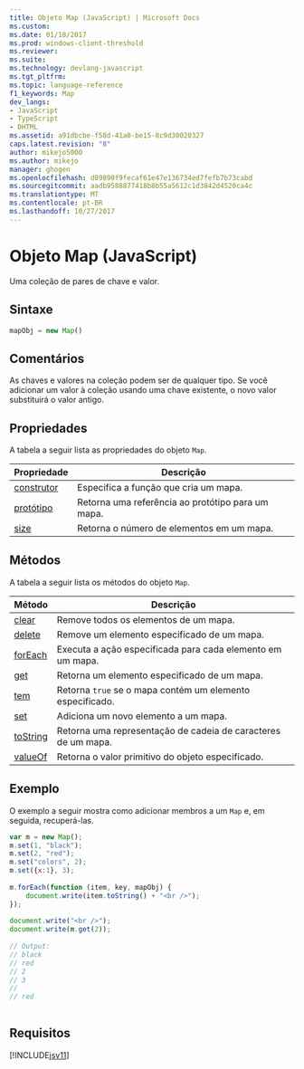 ```yaml
---
title: Objeto Map (JavaScript) | Microsoft Docs
ms.custom: 
ms.date: 01/18/2017
ms.prod: windows-client-threshold
ms.reviewer: 
ms.suite: 
ms.technology: devlang-javascript
ms.tgt_pltfrm: 
ms.topic: language-reference
f1_keywords: Map
dev_langs:
- JavaScript
- TypeScript
- DHTML
ms.assetid: a91dbcbe-f58d-41a0-be15-8c9d30020327
caps.latest.revision: "8"
author: mikejo5000
ms.author: mikejo
manager: ghogen
ms.openlocfilehash: d89890f9fecaf61e47e136734ed7fefb7b73cabd
ms.sourcegitcommit: aadb9588877418b8b55a5612c1d3842d4520ca4c
ms.translationtype: MT
ms.contentlocale: pt-BR
ms.lasthandoff: 10/27/2017
---
```

# <a name="map-object-javascript"></a>Objeto Map (JavaScript)
Uma coleção de pares de chave e valor.  
  
## <a name="syntax"></a>Sintaxe  
  
```JavaScript  
mapObj = new Map()  
```  
  
## <a name="remarks"></a>Comentários  
 As chaves e valores na coleção podem ser de qualquer tipo. Se você adicionar um valor à coleção usando uma chave existente, o novo valor substituirá o valor antigo.  
  
## <a name="properties"></a>Propriedades  
 A tabela a seguir lista as propriedades do objeto `Map`.  
  
|Propriedade|Descrição|  
|--------------|-----------------|  
|[construtor](../../javascript/reference/constructor-property-map.md)|Especifica a função que cria um mapa.|  
|[protótipo](../../javascript/reference/prototype-property-map.md)|Retorna uma referência ao protótipo para um mapa.|  
|[size](../../javascript/reference/size-property-map-javascript.md)|Retorna o número de elementos em um mapa.|  
  
## <a name="methods"></a>Métodos  
 A tabela a seguir lista os métodos do objeto `Map`.  
  
|Método|Descrição|  
|------------|-----------------|  
|[clear](../../javascript/reference/clear-method-map-javascript.md)|Remove todos os elementos de um mapa.|  
|[delete](../../javascript/reference/delete-method-map-javascript.md)|Remove um elemento especificado de um mapa.|  
|[forEach](../../javascript/reference/foreach-method-map-javascript.md)|Executa a ação especificada para cada elemento em um mapa.|  
|[get](../../javascript/reference/get-method-map-javascript.md)|Retorna um elemento especificado de um mapa.|  
|[tem](../../javascript/reference/has-method-map-javascript.md)|Retorna `true` se o mapa contém um elemento especificado.|  
|[set](../../javascript/reference/set-method-map-javascript.md)|Adiciona um novo elemento a um mapa.|  
|[toString](../../javascript/reference/tostring-method-map-javascript.md)|Retorna uma representação de cadeia de caracteres de um mapa.|  
|[valueOf](../../javascript/reference/valueof-method-map-javascript.md)|Retorna o valor primitivo do objeto especificado.|  
  
## <a name="example"></a>Exemplo  
 O exemplo a seguir mostra como adicionar membros a um `Map` e, em seguida, recuperá-las.  
  
```JavaScript  
var m = new Map();  
m.set(1, "black");  
m.set(2, "red");  
m.set("colors", 2);  
m.set({x:1}, 3);  
  
m.forEach(function (item, key, mapObj) {  
    document.write(item.toString() + "<br />");  
});  
  
document.write("<br />");  
document.write(m.get(2));  
  
// Output:  
// black  
// red  
// 2  
// 3  
//  
// red  
  
```  
  
## <a name="requirements"></a>Requisitos  
 [!INCLUDE[jsv11](../../javascript/reference/includes/jsv11-md.md)]